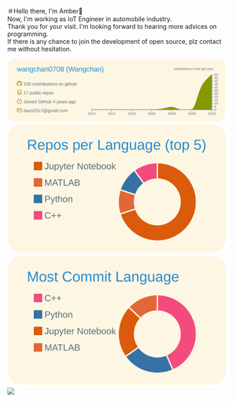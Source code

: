 ＃Hello there, I'm Amber👋
<br>Now, I'm working as IoT Engineer in automobile industry.
<br>Thank you for your visit. I'm looking forward to hearing more advices on programming.
<br>If there is any chance to join the development of open source, plz contact me without hesitation.

[![](https://raw.githubusercontent.com/wangchan0708/wangchan0708/main/profile-summary-card-output/solarized/0-profile-details.svg)](https://github.com/vn7n24fzkq/github-profile-summary-cards)
[![](https://raw.githubusercontent.com/wangchan0708/wangchan0708/main/profile-summary-card-output/solarized/1-repos-per-language.svg)](https://github.com/vn7n24fzkq/github-profile-summary-cards)
[![](https://raw.githubusercontent.com/wangchan0708/wangchan0708/main/profile-summary-card-output/solarized/2-most-commit-language.svg)](https://github.com/vn7n24fzkq/github-profile-summary-cards)
<br>
![](https://komarev.com/ghpvc/?username=calm0815&color=green)
